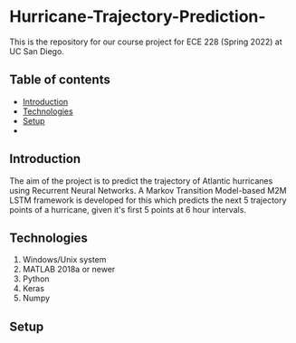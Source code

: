 # Hurricane-Trajectory-Prediction-

This is the repository for our course project for ECE 228 (Spring 2022) at UC San Diego. 


## Table of contents
* [Introduction](#Introduction)
* [Technologies](#technologies)
* [Setup](#setup)
* 
## Introduction

The aim of the project is to predict the trajectory of Atlantic hurricanes using Recurrent Neural Networks. A Markov Transition Model-based M2M LSTM framework is developed for this which predicts the next 5 trajectory points of a hurricane, given it's first 5 points at 6 hour intervals.

## Technologies

1. Windows/Unix system 
2. MATLAB 2018a or newer
3. Python 
4. Keras
5. Numpy

## Setup


